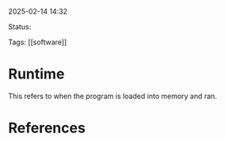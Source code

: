 2025-02-14 14:32 

Status:

Tags: [[software]] 

# Runtime

This refers to when the program is loaded into memory and ran. 
# References


